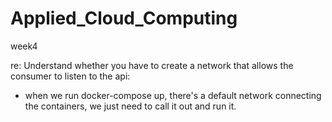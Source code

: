 # Applied_Cloud_Computing

week4

re:
Understand whether you have to create a network that allows the consumer to listen to the api:
* when we run docker-compose up, there's a default network connecting the containers, we just need to call it out and run it.
